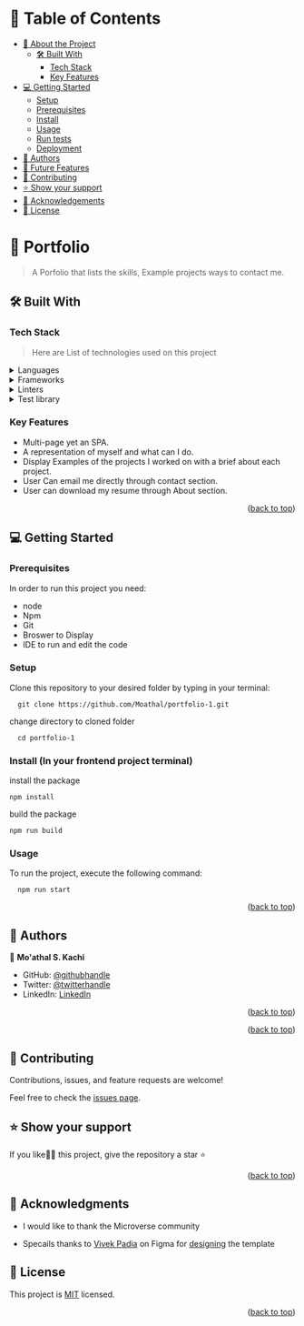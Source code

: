 <!-- TABLE OF CONTENTS -->

# 📗 Table of Contents

- [📖 About the Project](#about-project)
  - [🛠 Built With](#built-with)
    - [Tech Stack](#tech-stack)
    - [Key Features](#key-features)
- [💻 Getting Started](#getting-started)
  - [Setup](#setup)
  - [Prerequisites](#prerequisites)
  - [Install](#install)
  - [Usage](#usage)
  - [Run tests](#run-tests)
  - [Deployment](#triangular_flag_on_post-deployment)
- [👥 Authors](#authors)
- [🔭 Future Features](#future-features)
- [🤝 Contributing](#contributing)
- [⭐️ Show your support](#support)
- [🙏 Acknowledgements](#acknowledgements)
- [📝 License](#license)

<!-- PROJECT DESCRIPTION -->

# 📖 Portfolio  <a name="about-project"></a>

> A Porfolio that lists the skills, Example projects ways to contact me.  

## 🛠 Built With <a name="built-with"></a>

### Tech Stack <a name="tech-stack"></a>

> Here are List of technologies used on this project

<details>
  <summary>Languages</summary>
  <ul>
    <li><a href="https://javascript.com/">JavaScript</a></li>
    <li><a href="https://developer.mozilla.org/en-US/docs/Web/HTML">HTML</a></li>
    <li><a href="https://developer.mozilla.org/en-US/docs/Web/CSS">CSS</a></li>
  </ul>
</details>

<details>
  <summary>Frameworks</summary>
  <ul>
    <li><a href="https://sass-lang.com">SCSS</a></li>
    <li><a href="https://webpack.org/">WebPack</a></li>
    <li><a href="https://htmx.org/">HTMX</a></li>
  </ul>
</details>

<details>
<summary>Linters</summary>
  <ul>
    <li><a href="https://www.stylelint.io/">Stylelint</a></li>
  </ul>
</details>

<details>
<summary>Test library</summary>
  <ul>
    <li><a href="https://jestjs.io/">Jest</a></li>
  </ul>
</details>

<!-- Features -->

### Key Features <a name="key-features"></a>

- Multi-page yet an SPA.
- A representation of myself and what can I do.
- Display Examples of the projects I worked on with a brief about each project.
- User Can email me directly through contact section.
- User can download my resume through About section.  

<p align="right">(<a href="#readme-top">back to top</a>)</p>

## 💻 Getting Started <a name="getting-started"></a>

### Prerequisites

In order to run this project you need:

- node
- Npm
- Git
- Broswer to Display
- IDE to run and edit the code

### Setup

Clone this repository to your desired folder by typing in your terminal:

```
  git clone https://github.com/Moathal/portfolio-1.git
```

change directory to cloned folder

```
  cd portfolio-1
```

### Install (In your frontend project terminal)

install the package

```
npm install
```

build the package

```
npm run build
```


### Usage

To run the project, execute the following command:

```
  npm run start
```

<p align="right">(<a href="#readme-top">back to top</a>)</p>

<!-- AUTHORS -->

## 👥 Authors <a name="authors"></a>

 👤 **Mo'athal S. Kachi**

- GitHub: [@githubhandle](https://github.com/Moathal)
- Twitter: [@twitterhandle](https://twitter.com/mo_athal)
- LinkedIn: [LinkedIn](https://linkedin.com/in/moathalkachi)

<p align="right">(<a href="#readme-top">back to top</a>)</p>

<!-- FUTURE FEATURES -->

<!-- ## 🔭 Future Features <a name="future-features"></a>

> These features will be added in future updates. ⬇️⬇️

- [ ] **Online payment**
- [ ] **Chat in the app** -->

<p align="right">(<a href="#readme-top">back to top</a>)</p>

<!-- CONTRIBUTING -->

## 🤝 Contributing <a name="contributing"></a>

Contributions, issues, and feature requests are welcome!

Feel free to check the [issues page](../../issues/).

<!-- SUPPORT -->

## ⭐️ Show your support <a name="support"></a>

If you like👍🏽 this project, give the repository a star ⭐

<p align="right">(<a href="#readme-top">back to top</a>)</p>

<!-- ACKNOWLEDGEMENTS -->

## 🙏 Acknowledgments <a name="acknowledgements"></a>

- I would like to thank the Microverse community

- Specails thanks to [Vivek Padia](https://www.figma.com/@vivekpadia) on Figma for [designing](https://www.figma.com/community/file/1249390291746509080) the template

<!-- LICENSE -->

## 📝 License <a name="license"></a>

This project is [MIT](./LICENSE) licensed.

<p align="right">(<a href="#readme-top">back to top</a>)</p>
